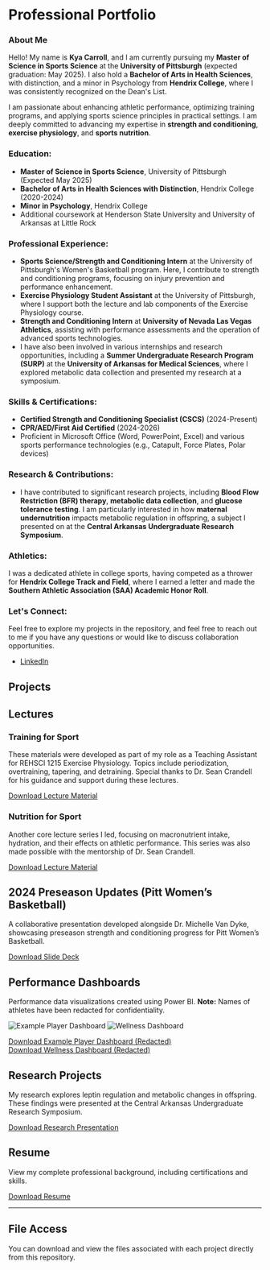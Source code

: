 
# Professional Portfolio
### About Me

Hello! My name is **Kya Carroll**, and I am currently pursuing my **Master of Science in Sports Science** at the **University of Pittsburgh** (expected graduation: May 2025). I also hold a **Bachelor of Arts in Health Sciences**, with distinction, and a minor in Psychology from **Hendrix College**, where I was consistently recognized on the Dean's List.

I am passionate about enhancing athletic performance, optimizing training programs, and applying sports science principles in practical settings. I am deeply committed to advancing my expertise in **strength and conditioning**, **exercise physiology**, and **sports nutrition**.

### Education:
- **Master of Science in Sports Science**, University of Pittsburgh (Expected May 2025)
- **Bachelor of Arts in Health Sciences with Distinction**, Hendrix College (2020-2024)
- **Minor in Psychology**, Hendrix College
- Additional coursework at Henderson State University and University of Arkansas at Little Rock

### Professional Experience:
- **Sports Science/Strength and Conditioning Intern** at the University of Pittsburgh's Women's Basketball program. Here, I contribute to strength and conditioning programs, focusing on injury prevention and performance enhancement.
- **Exercise Physiology Student Assistant** at the University of Pittsburgh, where I support both the lecture and lab components of the Exercise Physiology course.
- **Strength and Conditioning Intern** at **University of Nevada Las Vegas Athletics**, assisting with performance assessments and the operation of advanced sports technologies.
- I have also been involved in various internships and research opportunities, including a **Summer Undergraduate Research Program (SURP)** at the **University of Arkansas for Medical Sciences**, where I explored metabolic data collection and presented my research at a symposium.

### Skills & Certifications:
- **Certified Strength and Conditioning Specialist (CSCS)** (2024-Present)
- **CPR/AED/First Aid Certified** (2024-2026)
- Proficient in Microsoft Office (Word, PowerPoint, Excel) and various sports performance technologies (e.g., Catapult, Force Plates, Polar devices)

### Research & Contributions:
- I have contributed to significant research projects, including **Blood Flow Restriction (BFR) therapy**, **metabolic data collection**, and **glucose tolerance testing**. I am particularly interested in how **maternal undernutrition** impacts metabolic regulation in offspring, a subject I presented on at the **Central Arkansas Undergraduate Research Symposium**.

### Athletics:
I was a dedicated athlete in college sports, having competed as a thrower for **Hendrix College Track and Field**, where I earned a letter and made the **Southern Athletic Association (SAA) Academic Honor Roll**.

### Let's Connect:
Feel free to explore my projects in the repository, and feel free to reach out to me if you have any questions or would like to discuss collaboration opportunities.

- [LinkedIn](https://www.linkedin.com/in/kyacarroll/)

## Projects

## Lectures
### Training for Sport
These materials were developed as part of my role as a Teaching Assistant for REHSCI 1215 Exercise Physiology. Topics include periodization, overtraining, tapering, and detraining. Special thanks to Dr. Sean Crandell for his guidance and support during these lectures.

[Download Lecture Material](files/15.KA_CH_16_Training_for_sport_copy.pdf)

### Nutrition for Sport
Another core lecture series I led, focusing on macronutrient intake, hydration, and their effects on athletic performance. This series was also made possible with the mentorship of Dr. Sean Crandell.

[Download Lecture Material](files/17.KA_CH_17b_Nutrition_for_sport_copy.pdf)

## 2024 Preseason Updates (Pitt Women’s Basketball)
A collaborative presentation developed alongside Dr. Michelle Van Dyke, showcasing preseason strength and conditioning progress for Pitt Women’s Basketball.

[Download Slide Deck](files/2024_Preseason_Updates_PITT_WBB_copy.pptx)

## Performance Dashboards
Performance data visualizations created using Power BI. **Note:** Names of athletes have been redacted for confidentiality.

![Example Player Dashboard](files/Example_Player_Dashbord.png)
![Wellness Dashboard](files/Wellness_Dashboard.png)

[Download Example Player Dashboard (Redacted)](files/Example_Player_Dashbord.pdf)  
[Download Wellness Dashboard (Redacted)](files/Wellness_Dashboard.pdf)

## Research Projects
My research explores leptin regulation and metabolic changes in offspring. These findings were presented at the Central Arkansas Undergraduate Research Symposium.

[Download Research Presentation](files/CarrollKya2023.pptx)

## Resume
View my complete professional background, including certifications and skills.

[Download Resume](files/Resume-Kya-Carroll-Indiana-Fever.pdf)

---

## File Access

You can download and view the files associated with each project directly from this repository.

